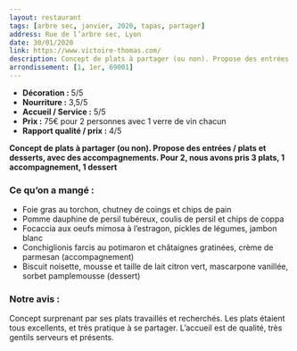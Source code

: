 ```yaml
---
layout: restaurant
tags: [arbre sec, janvier, 2020, tapas, partager]
address: Rue de l’arbre sec, Lyon
date: 30/01/2020
link: https://www.victoire-thomas.com/
description: Concept de plats à partager (ou non). Propose des entrées / plats et desserts, avec des accompagnements.
arrondissement: [1, 1er, 69001]
---
```


* **Décoration :** 5/5
* **Nourriture :** 3,5/5
* **Accueil / Service :** 5/5
* **Prix :** 75€ pour 2 personnes avec 1 verre de vin chacun
* **Rapport qualité / prix :** 4/5

**Concept de plats à partager (ou non). Propose des entrées / plats et desserts, avec des accompagnements.
Pour 2, nous avons pris 3 plats, 1 accompagnement, 1 dessert**

### Ce qu’on a mangé : 
  * Foie gras au torchon, chutney de coings et chips de pain
  * Pomme dauphine de persil tubéreux, coulis de persil et chips de coppa
  * Focaccia aux oeufs mimosa à l’estragon, pickles de légumes, jambon blanc
  * Conchiglionis farcis au potimaron et châtaignes gratinées, crème de parmesan (accompagnement)
  * Biscuit noisette, mousse et taille de lait citron vert, mascarpone vanillée, sorbet pamplemousse (dessert)

### Notre avis :
Concept surprenant par ses plats travaillés et recherchés. Les plats étaient tous excellents, et très pratique à se partager.
L’accueil est de qualité, très gentils serveurs et présents.
